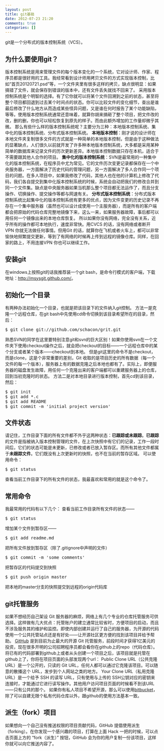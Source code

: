 ```yaml
---
layout: post
title: git基础
date: 2012-07-23 21:20
comments: true
categories: []
---
```

git是一个分布式的版本控制系统（VCS）。
<h2>为什么要使用git？</h2>
版本控制系统是用来管理文件的每个版本变化的一个系统，它对设计师、作家、程序员都是很好用的工具。我经常看到设计师用拷贝文件的方式实现版本控制，比如“首页20120721.psd”等，一个文件夹里有很多这样的拷贝，缺点很明显：如果搞错了文件，就会保存到错误的版本中，还有文件丢失就找不回来了。
采用版本控制系统是个明智的选择。有了它你就可以将某个文件回溯到之前的状态，甚至将整个项目都回退到过去某个时间点的状态。你可以比较文件的变化细节，查出是谁最后修改了什么地方从而造成某些怪异问题，又是谁在何时报告了某个功能缺陷，等等。使用版本控制系统通常还意味着，就算你胡来搞砸了整个项目，把文件改的改，删的删，你也可以轻松恢复到原先的样子。而由此额外增加的工作量却微乎其微。
那么有些什么样的版本控制系统呢？主要分为三种：本地版本控制系统、集中化的版本控制系统、分布式版本控制系统。
<strong>本地版本控制</strong>：刚才说的设计师在本地文件夹复制很多文件的方式就是一种简单的本地版本控制，但是由于这种做法的显著缺点，人们很久以前就开发了许多种本地版本控制系统，大多都是采用某种简单的数据库来记录文件的历次更新差异。本地版本控制数据只存在本机，适合于不需要跟其他人合作的项目。
<strong>集中化的版本控制系统</strong>：SVN是最常用的一种集中化的版本控制系统，在程序员中尤为常见。它的文件历次变更记录都保存在一个中央服务器，一方面解决了历史代码的管理问题，另一方面解决了多人合作同一个项目的问题。在多人项目中，如果我修改了代码，其他人也在他的计算机上修改了代码，我们各自提交到集中化版本控制系统的时候，系统会自动把我们的修改合并到同一个文件集。缺点是中央服务器如果当机那么整个项目都无法运作了，而且分支操作、切换操作、提交操作等都与网速有关。
<strong>分布式版本控制系统</strong>：分布式版本控制系统比起集中化的版本控制系统有更多的优点，因为文件变更的历史记录不再存在一个集中服务器（虽然也可以设计成使用一个主服务器），而是所有的客户端都会把原始的代码仓库完整地镜像下来，这么一来，如果服务器故障，事后都可以用任何一个镜像出来的本地仓库恢复。
所以如果你没有网络，完全没有关系，近乎所有的操作都可本地执行，速度非常快。用CVCS 的话，没有网络或者断开VPN 你就无法做任何事情。但用Git 的话，就算你在飞机或者火车上，都可以非常愉快地频繁提交更新，等到了有网络的时候再上传到远程的镜像仓库。同样，在回家的路上，不用连接VPN 你也可以继续工作。
<h2>安装git</h2>
在windows上按照git的话我推荐装一个git bash，是命令行模式的客户端，下载地址：<a href="http://msysgit.github.com/">http://msysgit.github.com/</a>。
<h2>初始化一个目录</h2>
有两种办法初始化一个目录，也就是把该目录下的文件纳入git控制。
方法一是克隆一个远程仓库，在git bash中先使用cd命令切换到该目录希望所在的目录，然后：
<pre>$ git clone git://github.com/schacon/grit.git</pre>
熟悉SVN的同学在这里要特别注意git和svn的巨大区别！如果你使用svn在一个文件夹下使用checkout操作之后，就会把checkout的目标——一个远程仓库中的某个分支或者某个版本——checkout到本地。
但是git这里的命令不是checkout，而是clone，这是个非常重要的差别，Git 收取的是项目历史的所有数据（每一个文件的每一个版本），服务器上有的数据克隆之后本地也都有了。实际上，即便服务器的磁盘发生故障，用任何一个克隆出来的客户端都可以重建服务器上的仓库，回到当初克隆时的状态。
方法二是对本地目录进行版本控制，首先cd到该目录，然后：
<pre>$ git init
$ git add *.c
$ git add README
$ git commit -m 'initial project version'</pre>
<h2>文件状态</h2>
请记住，工作目录下面的所有文件都不外乎这两种状态：<strong>已跟踪或未跟踪</strong>。<strong>已跟踪</strong>的文件是指被纳入版本控制管理的文件，在上次快照中有它们的记录，工作一段时间后，它们的状态可能是未更新，已修改或者已放入暂存区。而所有其他文件都属于<strong>未跟踪文件</strong>。它们既没有上次更新时的快照，也不在当前的暂存区域。
可以使用命令：
<pre>$ git status</pre>
查看当前工作目录下的所有文件的状态，我最喜欢和常用的就是这个命令了。
<h2>常用命令</h2>
我最常用的代码有以下几个：
查看当前工作目录所有文件的状态——
<pre>$ git status</pre>
增加某个文件到暂存区——
<pre>$ git add readme.md</pre>
把所有文件放到暂存区（除了.gitignore中声明的文件）
<pre>$ git commit -m 'some comments'</pre>
把暂存区的代码提交到快照
<pre>$ git push origin master</pre>
把本地的master分支的快照提交到远程的origin代码库
<h2>git托管服务</h2>
如果不想经历自己架设 Git 服务器的麻烦，网络上有几个专业的仓库托管服务可供选择。这样做有几大优点：托管账户的建立通常比较省时，方便项目的启动，而且不涉及服务其的维护和监控。即使内部创建并运行了自己的服务器，为开源的代码使用一个公共托管站点还是有好处——让开源社区更方便的找到该项目并给予帮助。
<a href="http://github.com/">GitHub</a> 是到目前为止最大的开源 Git 托管服务，前段时间才获得1亿美元的投资，现在很多开明的公司招聘程序员都会看你在github上的repo（代码仓库）。
将已有的代码部署到github上或者从头创建一个项目之后，该项目就是托管在github上了，你将在项目页面的头部发现两个url：
Public Clone URL（公共克隆 URL）是一个公开的，只读的 Git URL，任何人都可以通过它克隆该项目。可以随意的散播这个 URL，发步到个人网站之类的地方。
Your Clone URL（私用克隆 URL）是一个给予 SSH 的读写 URL，只有使用与上传的 SSH公钥对应的密钥来连接时，才能通过它进行读写操作。其他用户访问项目页面的时候看不到该URL——只有公共的那个。
如果你有私人项目不希望开源，那么可以使用<a href="https://bitbucket.org/">bitbucket</a>，除了可以自建无限个私有代码仓库以外，跟github的使用方法基本一致。
<h2>派生（fork）项目</h2>
如果想向一个自己没有推送权限的项目贡献代码，GitHub 提倡使用派生（forking）。在你发现一个感兴趣的项目，打算在上面 Hack 一把的时候，可以点击页面上方的 “fork（派生）” 按钮，GitHub 会为你的用户复制一份该项目，这样你就可以向它推送内容了。
&nbsp;
